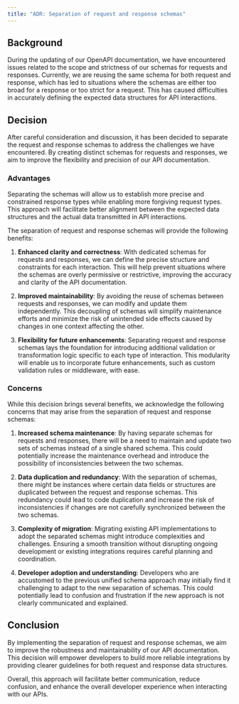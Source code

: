 ```yaml
---
title: "ADR: Separation of request and response schemas"
---
```


## Background

During the updating of our OpenAPI documentation, we have encountered issues related to the scope and strictness of our schemas for requests and responses. Currently, we are reusing the same schema for both request and response, which has led to situations where the schemas are either too broad for a response or too strict for a request. This has caused difficulties in accurately defining the expected data structures for API interactions.

## Decision

After careful consideration and discussion, it has been decided to separate the request and response schemas to address the challenges we have encountered. By creating distinct schemas for requests and responses, we aim to improve the flexibility and precision of our API documentation.

### Advantages

Separating the schemas will allow us to establish more precise and constrained response types while enabling more forgiving request types. This approach will facilitate better alignment between the expected data structures and the actual data transmitted in API interactions.

The separation of request and response schemas will provide the following benefits:

1. **Enhanced clarity and correctness**: With dedicated schemas for requests and responses, we can define the precise structure and constraints for each interaction. This will help prevent situations where the schemas are overly permissive or restrictive, improving the accuracy and clarity of the API documentation.

2. **Improved maintainability**: By avoiding the reuse of schemas between requests and responses, we can modify and update them independently. This decoupling of schemas will simplify maintenance efforts and minimize the risk of unintended side effects caused by changes in one context affecting the other.

3. **Flexibility for future enhancements**: Separating request and response schemas lays the foundation for introducing additional validation or transformation logic specific to each type of interaction. This modularity will enable us to incorporate future enhancements, such as custom validation rules or middleware, with ease.

### Concerns

While this decision brings several benefits, we acknowledge the following concerns that may arise from the separation of request and response schemas:

1. **Increased schema maintenance**: By having separate schemas for requests and responses, there will be a need to maintain and update two sets of schemas instead of a single shared schema. This could potentially increase the maintenance overhead and introduce the possibility of inconsistencies between the two schemas.

2. **Data duplication and redundancy**: With the separation of schemas, there might be instances where certain data fields or structures are duplicated between the request and response schemas. This redundancy could lead to code duplication and increase the risk of inconsistencies if changes are not carefully synchronized between the two schemas.

3. **Complexity of migration**: Migrating existing API implementations to adopt the separated schemas might introduce complexities and challenges. Ensuring a smooth transition without disrupting ongoing development or existing integrations requires careful planning and coordination.

4. **Developer adoption and understanding**: Developers who are accustomed to the previous unified schema approach may initially find it challenging to adapt to the new separation of schemas. This could potentially lead to confusion and frustration if the new approach is not clearly communicated and explained.

## Conclusion

By implementing the separation of request and response schemas, we aim to improve the robustness and maintainability of our API documentation. This decision will empower developers to build more reliable integrations by providing clearer guidelines for both request and response data structures.

Overall, this approach will facilitate better communication, reduce confusion, and enhance the overall developer experience when interacting with our APIs.
